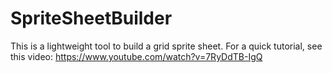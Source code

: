 # SpriteSheetBuilder

This is a lightweight tool to build a grid sprite sheet. For a quick tutorial, see this video: https://www.youtube.com/watch?v=7RyDdTB-IgQ
